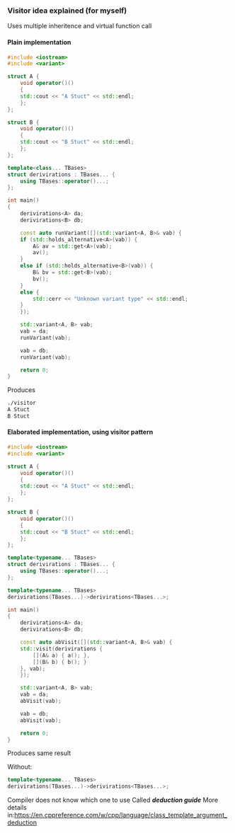 ### Visitor idea explained (for myself)

Uses multiple inheritence and virtual function call

#### Plain implementation 
```cpp
#include <iostream>
#include <variant>

struct A {
    void operator()()
    {
	std::cout << "A Stuct" << std::endl;
    };
};

struct B {
    void operator()()
    {
	std::cout << "B Stuct" << std::endl;
    };
};

template<class... TBases>
struct derivirations : TBases... {
    using TBases::operator()...;
};

int main()
{
    derivirations<A> da;
    derivirations<B> db;

    const auto runVariant([](std::variant<A, B>& vab) {
	if (std::holds_alternative<A>(vab)) {
	    A& av = std::get<A>(vab);
	    av();
	}
	else if (std::holds_alternative<B>(vab)) {
	    B& bv = std::get<B>(vab);
	    bv();
	}
	else {
	    std::cerr << "Unknown variant type" << std::endl;
	}
    });

    std::variant<A, B> vab;
    vab = da;
    runVariant(vab);

    vab = db;
    runVariant(vab);

    return 0;
}
```

Produces
```bash
./visitor
A Stuct
B Stuct
```

#### Elaborated implementation, using visitor pattern
```cpp
#include <iostream>
#include <variant>

struct A {
    void operator()()
    {
	std::cout << "A Stuct" << std::endl;
    };
};

struct B {
    void operator()()
    {
	std::cout << "B Stuct" << std::endl;
    };
};

template<typename... TBases>
struct derivirations : TBases... {
    using TBases::operator()...;
};

template<typename... TBases>
derivirations(TBases...)->derivirations<TBases...>;

int main()
{
    derivirations<A> da;
    derivirations<B> db;

    const auto abVisit([](std::variant<A, B>& vab) {
	std::visit(derivirations {
	    [](A& a) { a(); },
	    [](B& b) { b(); }
	}, vab);
    });

    std::variant<A, B> vab;
    vab = da;
    abVisit(vab);

    vab = db;
    abVisit(vab);

    return 0;
}
```

Produces same result

Without:
```cpp
template<typename... TBases>
derivirations(TBases...)->derivirations<TBases...>;
```
Compiler does not know which one to use
Called ***deduction guide***
More details in:https://en.cppreference.com/w/cpp/language/class_template_argument_deduction
